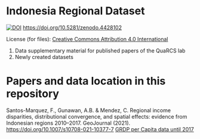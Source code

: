 # Indonesia Regional Dataset  

[![DOI](https://zenodo.org/badge/DOI/10.5281/zenodo.4428102.svg)](https://doi.org/10.5281/zenodo.4428102)
https://doi.org/10.5281/zenodo.4428102


License (for files): [Creative Commons Attribution 4.0 International](https://creativecommons.org/licenses/by/4.0/legalcode)


1. Data supplementary material for published papers of the QuaRCS lab
2. Newly created datasets

# Papers and data location in this repository

Santos-Marquez, F., Gunawan, A.B. & Mendez, C. Regional income disparities, distributional convergence, and spatial effects: evidence from Indonesian regions 2010–2017. GeoJournal (2021). https://doi.org/10.1007/s10708-021-10377-7 
 [GRDP per Capita data until 2017](https://github.com/quarcs-lab/data-indonesia-regional-zenodo/tree/main/economic-data-until-2017)
 



